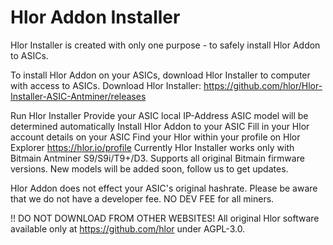 # Hlor Addon Installer
Hlor Installer is created with only one purpose - to safely install Hlor Addon to ASICs.

To install Hlor Addon on your ASICs, download Hlor Installer to computer with access to ASICs.
Download Hlor Installer: https://github.com/hlor/Hlor-Installer-ASIC-Antminer/releases

Run Hlor Installer
Provide your ASIC local IP-Address
ASIC model will be determined automatically
Install Hlor Addon to your ASIC
Fill in your Hlor account details on your ASIC
Find your Hlor within your profile on Hlor Explorer https://hlor.io/profile
Currently Hlor Installer works only with Bitmain Antminer S9/S9i/T9+/D3. Supports all original Bitmain firmware versions.
New models will be added soon, follow us to get updates.

Hlor Addon does not effect your ASIC's original hashrate.
Please be aware that we do not have a developer fee. NO DEV FEE for all miners.

!! DO NOT DOWNLOAD FROM OTHER WEBSITES!
All original Hlor software available only at https://github.com/hlor under AGPL-3.0.
